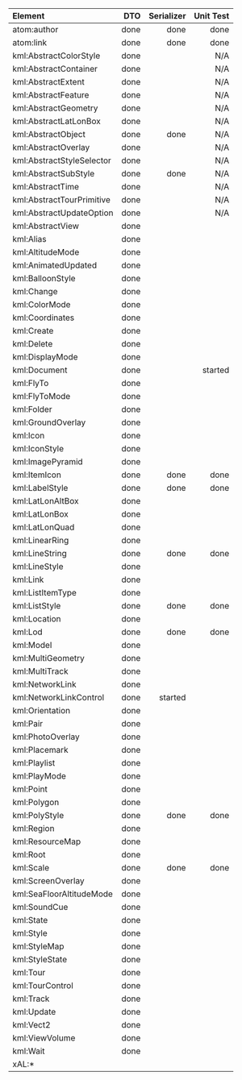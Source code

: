| Element                   | DTO  | Serializer | Unit Test |
|:--------------------------|-----:|-----------:|----------:|
| atom:author               | done | done       | done      |
| atom:link                 | done | done       | done      |
| kml:AbstractColorStyle    | done |            | N/A       |
| kml:AbstractContainer     | done |            | N/A       |
| kml:AbstractExtent        | done |            | N/A       |
| kml:AbstractFeature       | done |            | N/A       |
| kml:AbstractGeometry      | done |            | N/A       |
| kml:AbstractLatLonBox     | done |            | N/A       |
| kml:AbstractObject        | done | done       | N/A       |
| kml:AbstractOverlay       | done |            | N/A       |
| kml:AbstractStyleSelector | done |            | N/A       |
| kml:AbstractSubStyle      | done | done       | N/A       |
| kml:AbstractTime          | done |            | N/A       |
| kml:AbstractTourPrimitive | done |            | N/A       |
| kml:AbstractUpdateOption  | done |            | N/A       |
| kml:AbstractView          | done |            |           |
| kml:Alias                 | done |            |           |
| kml:AltitudeMode          | done |            |           |
| kml:AnimatedUpdated       | done |            |           |
| kml:BalloonStyle          | done |            |           |
| kml:Change                | done |            |           |
| kml:ColorMode             | done |            |           |
| kml:Coordinates           | done |            |           |
| kml:Create                | done |            |           |
| kml:Delete                | done |            |           |
| kml:DisplayMode           | done |            |           |
| kml:Document              | done |            | started   |
| kml:FlyTo                 | done |            |           |
| kml:FlyToMode             | done |            |           |
| kml:Folder                | done |            |           |
| kml:GroundOverlay         | done |            |           |
| kml:Icon                  | done |            |           |
| kml:IconStyle             | done |            |           |
| kml:ImagePyramid          | done |            |           |
| kml:ItemIcon              | done | done       | done      |
| kml:LabelStyle            | done | done       | done      |
| kml:LatLonAltBox          | done |            |           |
| kml:LatLonBox             | done |            |           |
| kml:LatLonQuad            | done |            |           |
| kml:LinearRing            | done |            |           |
| kml:LineString            | done | done       | done      |
| kml:LineStyle             | done |            |           |
| kml:Link                  | done |            |           |
| kml:ListItemType          | done |            |           |
| kml:ListStyle             | done | done       | done      |
| kml:Location              | done |            |           |
| kml:Lod                   | done | done       | done      |
| kml:Model                 | done |            |           |
| kml:MultiGeometry         | done |            |           |
| kml:MultiTrack            | done |            |           |
| kml:NetworkLink           | done |            |           |
| kml:NetworkLinkControl    | done | started    |           |
| kml:Orientation           | done |            |           |
| kml:Pair                  | done |            |           |
| kml:PhotoOverlay          | done |            |           |
| kml:Placemark             | done |            |           |
| kml:Playlist              | done |            |           |
| kml:PlayMode              | done |            |           |
| kml:Point                 | done |            |           |
| kml:Polygon               | done |            |           |
| kml:PolyStyle             | done | done       | done      |
| kml:Region                | done |            |           |
| kml:ResourceMap           | done |            |           |
| kml:Root                  | done |            |           |
| kml:Scale                 | done | done       | done      |
| kml:ScreenOverlay         | done |            |           |
| kml:SeaFloorAltitudeMode  | done |            |           |
| kml:SoundCue              | done |            |           |
| kml:State                 | done |            |           |
| kml:Style                 | done |            |           |
| kml:StyleMap              | done |            |           |
| kml:StyleState            | done |            |           |
| kml:Tour                  | done |            |           |
| kml:TourControl           | done |            |           |
| kml:Track                 | done |            |           |
| kml:Update                | done |            |           |
| kml:Vect2                 | done |            |           |
| kml:ViewVolume            | done |            |           |
| kml:Wait                  | done |            |           |
| xAL:*                     |      |            |           |